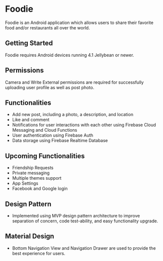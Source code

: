 # Foodie

Foodie is an Android application which allows users to share their favorite food and/or restaurants all over the world. 

## Getting Started

Foodie requires Android devices running 4.1 Jellybean or newer.

## Permissions

Camera and Write External permissions are required for successfully uploading user profile as well as post photo.


## Functionalities

- Add new post, including a photo, a description, and location
- Like and comment
- Notifications for user interactions with each other using Firebase Cloud Messaging and Cloud Functions
- User authentication using Firebase Auth
- Data storage using Firebase Realtime Database

## Upcoming Functionalities

- Friendship Requests
- Private messaging
- Multiple themes support
- App Settings
- Facebook and Google login

## Design Pattern

- Implemented using MVP design pattern architecture to improve separation of concern, code test-ability, and easy functionality upgrade.


## Material Design

- Bottom Navigation View and Navigation Drawer are used to provide the best experience for users.

